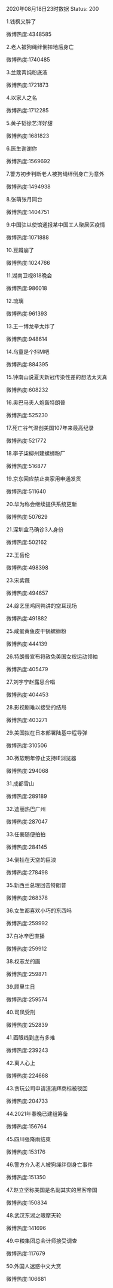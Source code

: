 2020年08月18日23时数据
Status: 200

1.钱枫又胖了

微博热度:4348585

2.老人被狗绳绊倒摔地后身亡

微博热度:1740485

3.兰蔻菁纯粉底液

微博热度:1721873

4.以家人之名

微博热度:1712285

5.黄子韬徐艺洋好甜

微博热度:1681823

6.医生谢谢你

微博热度:1569692

7.警方初步判断老人被狗绳绊倒身亡为意外

微博热度:1494938

8.张萌张月同台

微博热度:1404751

9.中国驻以使馆通报某中国工人聚居区疫情

微博热度:1071888

10.豆瓣崩了

微博热度:1024766

11.湖南卫视818晚会

微博热度:986018

12.琉璃

微博热度:961393

13.王一博龙拳太炸了

微博热度:948614

14.乌童是个抖M吧

微博热度:884395

15.钟南山说夏天新冠传染性差的想法太天真

微博热度:608232

16.奥巴马夫人炮轰特朗普

微博热度:525230

17.死亡谷气温创美国107年来最高纪录

微博热度:521772

18.李子柒柳州建螺蛳粉厂

微博热度:516877

19.京东回应禁止卖家用申通发货

微博热度:511640

20.华为称会继续提供系统更新

微博热度:507629

21.深圳盒马确诊3人身份

微博热度:502162

22.王岳伦

微博热度:498398

23.宋紫薇

微博热度:494657

24.综艺里鸡同鸭讲的空耳现场

微博热度:491882

25.咸蛋黄鱼皮干锅螺蛳粉

微博热度:444139

26.特朗普宣布将赦免美国女权运动领袖

微博热度:405479

27.刘宇宁赵露思合唱

微博热度:404453

28.影视剧难以接受的结局

微博热度:403271

29.美国拟在日本部署陆基中程导弹

微博热度:310506

30.微软明年停止支持IE浏览器

微博热度:294068

31.成都雪山

微博热度:289189

32.迪丽热巴广州

微博热度:287047

33.任豪随便拍拍

微博热度:284145

34.倒挂在天空的巨浪

微博热度:278498

35.新西兰总理回击特朗普

微博热度:268378

36.女生都喜欢小巧的东西吗

微博热度:259992

37.白冰辛巴直播

微博热度:259912

38.权志龙的画

微博热度:259871

39.顾里生日

微博热度:259574

40.司凤受刑

微博热度:252839

41.画眼线到底有多难

微博热度:239243

42.离人心上

微博热度:224668

43.贪玩公司申请渣渣辉商标被驳回

微博热度:204733

44.2021年春晚已建组筹备

微博热度:156764

45.四川强降雨结束

微博热度:153176

46.警方介入老人被狗绳绊倒身亡事件

微博热度:151350

47.赵立坚称美国是名副其实的黑客帝国

微博热度:150834

48.武汉东湖之眼摩天轮

微博热度:141696

49.中粮集团总会计师接受调查

微博热度:117679

50.外国人迷惑中文大赏

微博热度:106681

